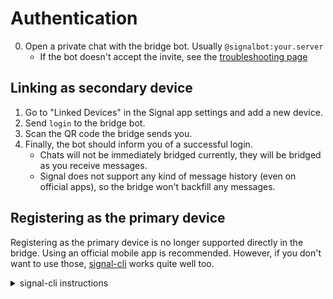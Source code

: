 # Authentication
0. Open a private chat with the bridge bot. Usually `@signalbot:your.server`
   * If the bot doesn't accept the invite, see the [troubleshooting page](../../general/troubleshooting.md)

## Linking as secondary device
1. Go to "Linked Devices" in the Signal app settings and add a new device.
2. Send `login` to the bridge bot.
3. Scan the QR code the bridge sends you.
4. Finally, the bot should inform you of a successful login.
   * Chats will not be immediately bridged currently, they will be bridged
     as you receive messages.
   * Signal does not support any kind of message history (even on official apps),
     so the bridge won't backfill any messages.

## Registering as the primary device
Registering as the primary device is no longer supported directly in the bridge.
Using an official mobile app is recommended. However, if you don't want to use
those, [signal-cli] works quite well too.

[signal-cli]: https://github.com/AsamK/signal-cli

<details>
<summary>signal-cli instructions</summary>

1. Download the latest release of signal-cli.
2. Run `signal-cli -u +123456789 register`
3. Go to <https://signalcaptchas.org/registration/generate.html> to generate a
   captcha code.
   * The page will redirect you to a `signalcaptcha://` URI after solving the
     captcha. At least on Firefox, you need to have the devtools console open
     to be able to see and copy the URI.
   * Alternatively, you can wait for a few seconds for the "Open Signal" button
     to appear, then right click on it and copy the link.
4. Run `signal-cli -u +123456789 register --captcha 'signalcaptcha://signal-hcaptcha...'`
   with the generated captcha code.
5. Run `signal-cli -u +123456789 verify 123456`
   (123456 being the code sent over SMS).
6. Send `login` to the bridge bot.
7. Run `signal-cli -u +123456789 addDevice --uri 'sgnl://...'` with the URI
   returned by the bridge bot.
8. The bot should inform you of a successful login.
9. Run `signal-cli -u +123456789 receive` occasionally to make sure the
   registration remains active.

</details>
